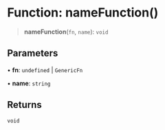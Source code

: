 # Function: nameFunction()

> **nameFunction**(`fn`, `name`): `void`

## Parameters

• **fn**: `undefined` \| `GenericFn`

• **name**: `string`

## Returns

`void`
